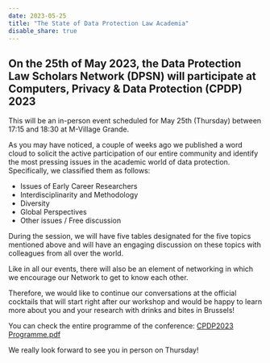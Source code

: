 ```yaml
---
date: 2023-05-25
title: "The State of Data Protection Law Academia"
disable_share: true
---
```


## **On the 25th of May 2023, the Data Protection Law Scholars Network (DPSN) will participate at Computers, Privacy & Data Protection (CPDP) 2023** ###

This will be an in-person event scheduled for May 25th (Thursday) between 17:15 and 18:30 at M-Village Grande.

As you may have noticed, a couple of weeks ago we published a word cloud to solicit the active participation of our entire community and identify the most pressing issues in the academic world of data protection. Specifically, we classified them as follows:
* Issues of Early Career Researchers
* Interdisciplinarity and Methodology
* Diversity
* Global Perspectives
* Other issues / Free discussion

During the session, we will have five tables designated for the five topics mentioned above and will have an engaging discussion on these topics with colleagues from all over the world. 

Like in all our events, there will also be an element of networking in which we encourage our Network to get to know each other. 

Therefore, we would like to continue our conversations at the official cocktails that will start right after our workshop and would be happy to learn more about you and your research with drinks and bites in Brussels!

You can check the entire programme of the conference: [CPDP2023 Programme.pdf](https://github.com/dataprotectionscholarsnetwork/dataprotectionscholarsnetwork.github.io/files/11522133/CPDP2023.Programme.pdf)


We really look forward to see you in person on Thursday!
